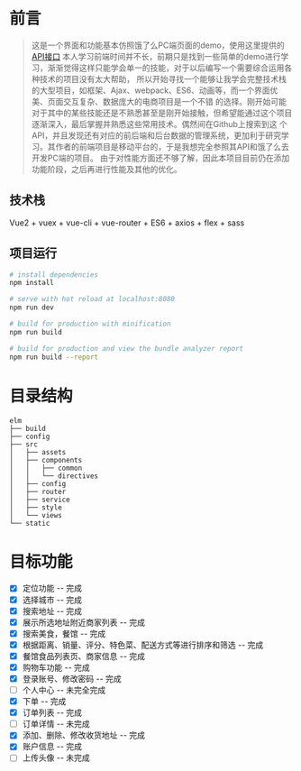 # 前言

>这是一个界面和功能基本仿照饿了么PC端页面的demo，使用这里提供的[API接口](https://github.com/bailicangdu/node-elm/blob/master/API.md)
本人学习前端时间并不长，前期只是找到一些简单的demo进行学习，渐渐觉得这样只能学会单一的技能，对于以后编写一个需要综合运用各种技术的项目没有太大帮助，
所以开始寻找一个能够让我学会完整技术栈的大型项目，如框架、Ajax、webpack、ES6、动画等，而一个界面优美、页面交互复杂、数据庞大的电商项目是一个不错
的选择。刚开始可能对于其中的某些技能还是不熟悉甚至是刚开始接触，但希望能通过这个项目逐渐深入，最后掌握并熟悉这些常用技术。偶然间在Github上搜索到这
个API，并且发现还有对应的前后端和后台数据的管理系统，更加利于研究学习。其作者的前端项目是移动平台的，于是我想完全参照其API和饿了么去开发PC端的项目。
>由于对性能方面还不够了解，因此本项目目前仍在添加功能阶段，之后再进行性能及其他的优化。


## 技术栈
Vue2 + vuex + vue-cli + vue-router + ES6 + axios + flex + sass


## 项目运行

``` bash
# install dependencies
npm install

# serve with hot reload at localhost:8080
npm run dev

# build for production with minification
npm run build

# build for production and view the bundle analyzer report
npm run build --report
```

# 目录结构

```
elm
├── build
├── config
├── src
│   ├── assets
│   ├── components
│   │   ├── common
│   │   └── directives
│   ├── config
│   ├── router
│   ├── service
│   ├── style
│   └── views
└── static
```

# 目标功能
- [x] 定位功能 -- 完成
- [x] 选择城市 -- 完成
- [x] 搜索地址 -- 完成
- [x] 展示所选地址附近商家列表 -- 完成
- [x] 搜索美食，餐馆 -- 完成
- [x] 根据距离、销量、评分、特色菜、配送方式等进行排序和筛选 -- 完成
- [x] 餐馆食品列表页、商家信息 -- 完成
- [x] 购物车功能 -- 完成
- [x] 登录账号、修改密码 -- 完成
- [ ] 个人中心 -- 未完全完成
- [x] 下单 -- 完成
- [x] 订单列表 -- 完成
- [ ] 订单详情 -- 未完成
- [x] 添加、删除、修改收货地址 -- 完成
- [x] 账户信息 -- 完成
- [ ] 上传头像  -- 未完成
